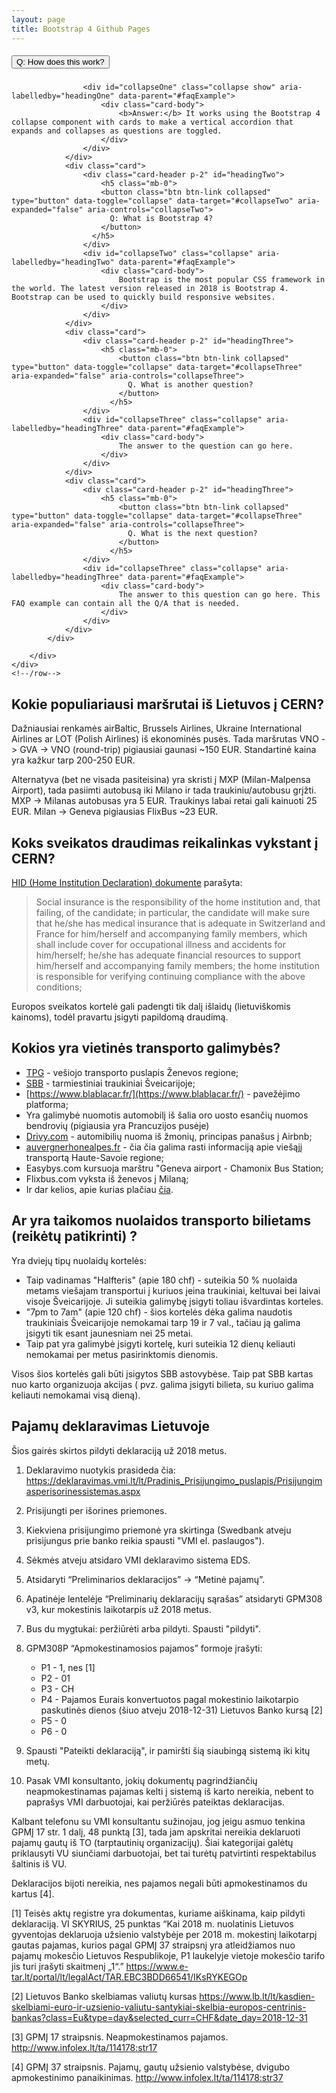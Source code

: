 ```yaml
---
layout: page
title: Bootstrap 4 Github Pages
---
```


<div class="container py-3">
    <div class="row">
        <div class="col-10 mx-auto">
            <div class="accordion" id="faqExample">
                <div class="card">
                    <div class="card-header p-2" id="headingOne">
                        <h5 class="mb-0">
                            <button class="btn btn-link" type="button" data-toggle="collapse" data-target="#collapseOne" aria-expanded="true" aria-controls="collapseOne">
                              Q: How does this work?
                            </button>
                          </h5>
                    </div>

                    <div id="collapseOne" class="collapse show" aria-labelledby="headingOne" data-parent="#faqExample">
                        <div class="card-body">
                            <b>Answer:</b> It works using the Bootstrap 4 collapse component with cards to make a vertical accordion that expands and collapses as questions are toggled.
                        </div>
                    </div>
                </div>
                <div class="card">
                    <div class="card-header p-2" id="headingTwo">
                        <h5 class="mb-0">
                        <button class="btn btn-link collapsed" type="button" data-toggle="collapse" data-target="#collapseTwo" aria-expanded="false" aria-controls="collapseTwo">
                          Q: What is Bootstrap 4?
                        </button>
                      </h5>
                    </div>
                    <div id="collapseTwo" class="collapse" aria-labelledby="headingTwo" data-parent="#faqExample">
                        <div class="card-body">
                            Bootstrap is the most popular CSS framework in the world. The latest version released in 2018 is Bootstrap 4. Bootstrap can be used to quickly build responsive websites.
                        </div>
                    </div>
                </div>
                <div class="card">
                    <div class="card-header p-2" id="headingThree">
                        <h5 class="mb-0">
                            <button class="btn btn-link collapsed" type="button" data-toggle="collapse" data-target="#collapseThree" aria-expanded="false" aria-controls="collapseThree">
                              Q. What is another question?
                            </button>
                          </h5>
                    </div>
                    <div id="collapseThree" class="collapse" aria-labelledby="headingThree" data-parent="#faqExample">
                        <div class="card-body">
                            The answer to the question can go here.
                        </div>
                    </div>
                </div>
                <div class="card">
                    <div class="card-header p-2" id="headingThree">
                        <h5 class="mb-0">
                            <button class="btn btn-link collapsed" type="button" data-toggle="collapse" data-target="#collapseThree" aria-expanded="false" aria-controls="collapseThree">
                              Q. What is the next question?
                            </button>
                          </h5>
                    </div>
                    <div id="collapseThree" class="collapse" aria-labelledby="headingThree" data-parent="#faqExample">
                        <div class="card-body">
                            The answer to this question can go here. This FAQ example can contain all the Q/A that is needed.
                        </div>
                    </div>
                </div>
            </div>

        </div>
    </div>
    <!--/row-->
</div>
<!--container-->

## Kokie populiariausi maršrutai iš Lietuvos į CERN?

Dažniausiai renkamės airBaltic, Brussels Airlines, Ukraine International Airlines ar LOT (Polish Airlines) iš ekonominės pusės. Tada maršrutas VNO -> GVA -> VNO (round-trip) pigiausiai gaunasi ~150 EUR. Standartinė kaina yra kažkur tarp 200-250 EUR.

Alternatyva (bet ne visada pasiteisina) yra skristi į MXP (Milan-Malpensa Airport), tada pasiimti autobusą iki Milano ir tada traukiniu/autobusu grįžti. MXP -> Milanas autobusas yra 5 EUR. Traukinys labai retai gali kainuoti 25 EUR. Milan -> Geneva pigiausias FlixBus ~23 EUR.

## Koks sveikatos draudimas reikalinkas vykstant į CERN?

[HID (Home Institution Declaration) dokumente]( http://usersoffice.web.cern.ch/sites/usersoffice.web.cern.ch/files/pdf/Formalities/HomeInstitutionDeclarationforUO.pdf ) parašyta:


> Social insurance is the responsibility of the home institution and, that failing, of the candidate;
> in particular, the candidate will make sure that he/she has medical insurance that is adequate in
> Switzerland and France for him/herself and accompanying family members, which shall include cover
> for occupational illness and accidents for him/herself;
> he/she has adequate financial resources to support him/herself and accompanying family members;
> the home institution is responsible for verifying continuing compliance with the above conditions;

Europos sveikatos kortelė gali padengti tik dalį išlaidų (lietuviškomis kainoms), todėl pravartu įsigyti papildomą draudimą.

## Kokios yra vietinės transporto galimybės?

* [TPG](https://www.tpg.ch/) - vešiojo transporto puslapis Ženevos regione;
* [SBB](https://www.sbb.ch/en/home.html) - tarmiestiniai traukiniai Šveicarijoje;
* [https://www.blablacar.fr/](https://www.blablacar.fr/) - pavežėjimo platforma;
* Yra galimybė nuomotis automobilį iš šalia oro uosto esančių nuomos bendrovių (pigiausia yra Prancuzijos pusėje)
* [Drivy.com](https://www.drivy.com/) - automibilių nuoma iš žmonių, principas panašus į Airbnb;
* [auvergnerhonealpes.fr](https://www.auvergnerhonealpes.fr/253-transport-interurbain.htm) - čia čia galima rasti informaciją apie viešąjį transportą Haute-Savoie regione;
* Easybys.com kursuoja marštru "Geneva airport - Chamonix Bus Station;
* Flixbus.com vyksta iš ženevos į Milaną;
* Ir dar kelios, apie kurias plačiau [čia](https://www.google.com). 

## Ar yra taikomos nuolaidos transporto bilietams (reikėtų patikrinti) ?

Yra dviejų tipų nuolaidų kortelės:

* Taip vadinamas "Halfteris" (apie 180 chf) - suteikia 50 % nuolaida metams viešajam transportui į kuriuos įeina traukiniai, keltuvai bei laivai visoje Šveicarijoje. Ji suteikia galimybę įsigyti toliau išvardintas korteles.
* "7pm to 7am" (apie 120 chf) - šios kortelės dėka galima naudotis traukiniais Šveicarijoje nemokamai tarp 19 ir 7 val., tačiau ją galima įsigyti tik esant jaunesniam nei 25 metai.
* Taip pat yra galimybė įsigyti kortelę, kuri suteikia 12 dienų keliauti nemokamai per metus pasirinktomis dienomis. 

Visos šios kortelės gali būti įsigytos SBB astovybėse. Taip pat SBB kartas nuo karto organizuoja akcijas ( pvz. galima įsigyti bilieta, su kuriuo galima keliauti nemokamai visą dieną).

## Pajamų deklaravimas Lietuvoje

Šios gairės skirtos pildyti deklaraciją už 2018 metus. 

1. Deklaravimo nuotykis prasideda čia: https://deklaravimas.vmi.lt/lt/Pradinis_Prisijungimo_puslapis/Prisijungimasperisorinessistemas.aspx
2. Prisijungti per išorines priemones. 
3. Kiekviena prisijungimo priemonė yra skirtinga (Swedbank atveju prisijungus prie banko reikia spausti "VMI el. paslaugos").
4. Sėkmės atveju atsidaro VMI deklaravimo sistema EDS.
5. Atsidaryti “Preliminarios deklaracijos” -> “Metinė pajamų”.
6. Apatinėje lentelėje “Preliminarių deklaracijų sąrašas” atsidaryti GPM308 v3, kur mokestinis laikotarpis už 2018 metus.
7. Bus du mygtukai: peržiūrėti arba pildyti. Spausti "pildyti".
8. GPM308P “Apmokestinamosios pajamos” formoje įrašyti: 

   - P1 - 1, nes [1]
   - P2 - 01
   - P3 - CH
   - P4 - Pajamos Eurais konvertuotos pagal mokestinio laikotarpio paskutinės dienos (šiuo atveju 2018-12-31) Lietuvos Banko kursą [2]
   - P5 - 0
   - P6 - 0

9. Spausti "Pateikti deklaraciją", ir pamiršti šią siaubingą sistemą iki kitų metų.
10. Pasak VMI konsultanto, jokių dokumentų pagrindžiančių neapmokestinamas pajamas kelti į sistemą iš karto nereikia, nebent to paprašys VMI darbuotojai, kai peržiūrės pateiktas deklaracijas.

Kalbant telefonu su VMI konsultantu sužinojau, jog jeigu asmuo tenkina GPMĮ 17 str. 1 dalį, 48 punktą [3], tada jam apskritai nereikia deklaruoti pajamų gautų iš TO (tarptautinių organizacijų). Šiai kategorijai galėtų priklausyti VU siunčiami darbuotojai, bet tai turėtų patvirtinti respektabilus šaltinis iš VU.

Deklaracijos bijoti nereikia, nes pajamos negali būti apmokestinamos du kartus [4].

[1] Teisės aktų registre yra dokumentas, kuriame aiškinama, kaip pildyti deklaraciją. VI SKYRIUS, 25 punktas 
“Kai 2018 m. nuolatinis Lietuvos gyventojas deklaruoja užsienio valstybėje per 2018 m. mokestinį laikotarpį gautas pajamas, kurios pagal GPMĮ 37 straipsnį yra atleidžiamos nuo pajamų mokesčio Lietuvos Respublikoje, P1 laukelyje vietoje mokesčio tarifo jis turi įrašyti skaitmenį „1“.”
https://www.e-tar.lt/portal/lt/legalAct/TAR.EBC3BDD66541/IKsRYKEGOp

[2] Lietuvos Banko skelbiamas valiutų kursas 
https://www.lb.lt/lt/kasdien-skelbiami-euro-ir-uzsienio-valiutu-santykiai-skelbia-europos-centrinis-bankas?class=Eu&type=day&selected_curr=CHF&date_day=2018-12-31

[3] GPMĮ 17 straipsnis. Neapmokestinamos pajamos. http://www.infolex.lt/ta/114178:str17

[4] GPMĮ 37 straipsnis. Pajamų, gautų užsienio valstybėse, dvigubo apmokestinimo panaikinimas.
http://www.infolex.lt/ta/114178:str37
